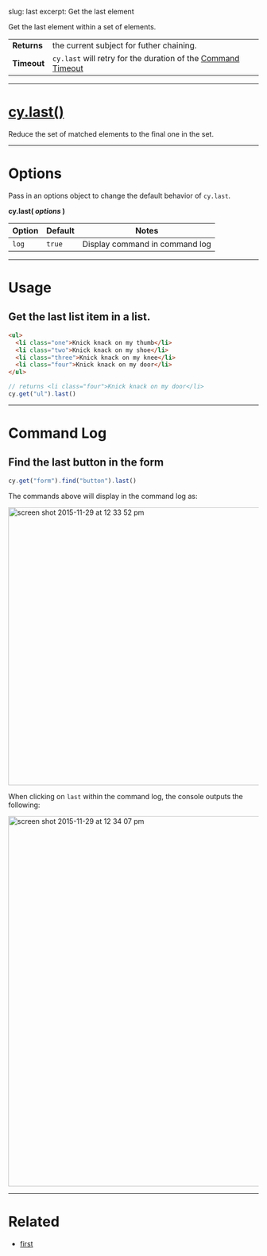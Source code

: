 slug: last
excerpt: Get the last element

Get the last element within a set of elements.

| | |
|--- | --- |
| **Returns** | the current subject for futher chaining. |
| **Timeout** | `cy.last` will retry for the duration of the [Command Timeout](https://on.cypress.io/guides/configuration#section-global-options) |

***

# [cy.last()](#section-usage)

Reduce the set of matched elements to the final one in the set.

***

# Options

Pass in an options object to change the default behavior of `cy.last`.

**cy.last( *options* )**

Option | Default | Notes
--- | --- | ---
`log` | `true` | Display command in command log

***

# Usage

## Get the last list item in a list.

```html
<ul>
  <li class="one">Knick knack on my thumb</li>
  <li class="two">Knick knack on my shoe</li>
  <li class="three">Knick knack on my knee</li>
  <li class="four">Knick knack on my door</li>
</ul>
```

```javascript
// returns <li class="four">Knick knack on my door</li>
cy.get("ul").last()
```

***

# Command Log

## Find the last button in the form

```javascript
cy.get("form").find("button").last()
```

The commands above will display in the command log as:

<img width="560" alt="screen shot 2015-11-29 at 12 33 52 pm" src="https://cloud.githubusercontent.com/assets/1271364/11458797/8e9abdf6-9695-11e5-8594-7044751d5199.png">

When clicking on `last` within the command log, the console outputs the following:

<img width="746" alt="screen shot 2015-11-29 at 12 34 07 pm" src="https://cloud.githubusercontent.com/assets/1271364/11458799/91a115cc-9695-11e5-8569-93fbaa2704d4.png">

***

# Related

- [first](https://on.cypress.io/api/first)